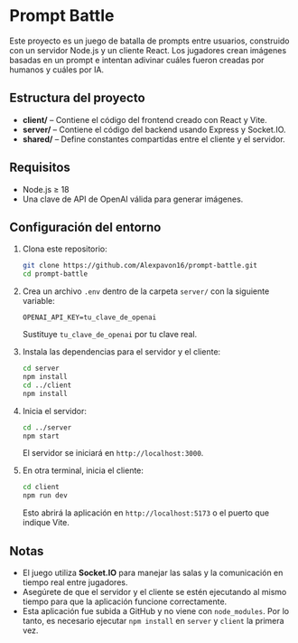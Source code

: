 # Prompt Battle

Este proyecto es un juego de batalla de prompts entre usuarios, construido con un servidor Node.js y un cliente React. Los jugadores crean imágenes basadas en un prompt e intentan adivinar cuáles fueron creadas por humanos y cuáles por IA.

## Estructura del proyecto

- **client/** – Contiene el código del frontend creado con React y Vite.
- **server/** – Contiene el código del backend usando Express y Socket.IO.
- **shared/** – Define constantes compartidas entre el cliente y el servidor.

## Requisitos

- Node.js ≥ 18
- Una clave de API de OpenAI válida para generar imágenes.

## Configuración del entorno

1. Clona este repositorio:
   ```bash
   git clone https://github.com/Alexpavon16/prompt-battle.git
   cd prompt-battle
   ```

2. Crea un archivo `.env` dentro de la carpeta `server/` con la siguiente variable:
   ```
   OPENAI_API_KEY=tu_clave_de_openai
   ```
   Sustituye `tu_clave_de_openai` por tu clave real.

3. Instala las dependencias para el servidor y el cliente:
   ```bash
   cd server
   npm install
   cd ../client
   npm install
   ```

4. Inicia el servidor:
   ```bash
   cd ../server
   npm start
   ```
   El servidor se iniciará en `http://localhost:3000`.

5. En otra terminal, inicia el cliente:
   ```bash
   cd client
   npm run dev
   ```
   Esto abrirá la aplicación en `http://localhost:5173` o el puerto que indique Vite.

## Notas

- El juego utiliza **Socket.IO** para manejar las salas y la comunicación en tiempo real entre jugadores.
- Asegúrete de que el servidor y el cliente se estén ejecutando al mismo tiempo para que la aplicación funcione correctamente.
- Esta aplicación fue subida a GitHub y no viene con `node_modules`. Por lo tanto, es necesario ejecutar `npm install` en `server` y `client` la primera vez.
